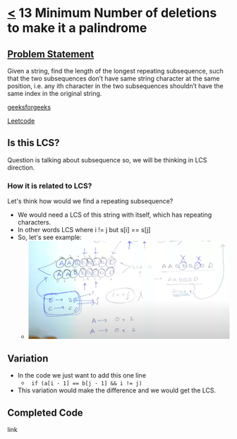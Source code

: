 # [<](../Readme.md) 13 Minimum Number of deletions to make it a palindrome

## [Problem Statement](https://www.geeksforgeeks.org/longest-repeated-subsequence/)

Given a string, find the length of the longest repeating subsequence, such that the two subsequences don’t have same string character at the same position, i.e. any ith character in the two subsequences shouldn’t have the same index in the original string.

[geeksforgeeks](https://www.geeksforgeeks.org/longest-repeated-subsequence/)

[Leetcode](https://leetcode.com/discuss/interview-question/3635895/Longest-Repeating-Subsequence)

## Is this LCS?

Question is talking about subsequence so, we will be thinking in LCS direction.

### How it is related to LCS?

Let's think how would we find a repeating subsequence?
- We would need a LCS of this string with itself, which has repeating characters.
- In other words LCS where i != j but s[i] == s[j]
- So, let's see example:
    - ![img.png](img.png)

## Variation
- In the code we just want to add this one line
  - ``` if (a[i - 1] == b[j - 1] && i != j)```
- This variation would make the difference and we would get the LCS.

## Completed Code
link